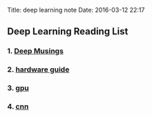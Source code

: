 Title: deep learning note
Date: 2016-03-12 22:17

## Deep Learning Reading List

### 1. [Deep Musings](http://jmozah.github.io/links/)
### 2. [hardware guide](http://timdettmers.com/2015/03/09/deep-learning-hardware-guide/)
### 3. [gpu](http://timdettmers.com/2014/08/14/which-gpu-for-deep-learning/)
### 4. [cnn](https://mlnotebook.github.io/post/CNN1/)
